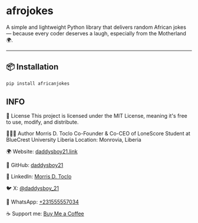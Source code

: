 # afrojokes

A simple and lightweight Python library that delivers random African jokes — because every coder deserves a laugh, especially from the Motherland 🌍.

---

## 📦 Installation

```bash
pip install africanjokes


```

## INFO
📜 License
This project is licensed under the MIT License, meaning it's free to use, modify, and distribute.

👨🏽‍💻 Author
Morris D. Toclo
Co-Founder & Co-CEO of LoneScore
Student at BlueCrest University Liberia
Location: Monrovia, Liberia

🌍 Website: [daddysboy21.link](https://daddysboy21.link/)

🐙 GitHub: [daddysboy21](https://github.com/daddysboy21)

💼 LinkedIn: [Morris D. Toclo](https://www.linkedin.com/in/morris-toclo-a83858275)

🐦 X: [@daddysboy_21](https://x.com/daddysboy_21)

📱 WhatsApp: [+231555557034](https://wa.me/231555557034)

☕ Support me: [Buy Me a Coffee](https://buymeacoffee.com/PBEzMY14YC)



```
